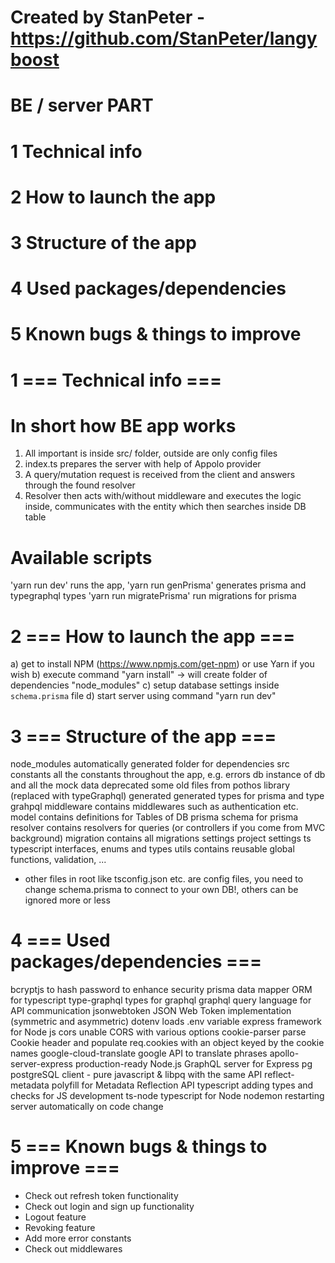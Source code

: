 # Created by StanPeter - https://github.com/StanPeter/langyboost

# BE / server PART

# 1 Technical info
# 2 How to launch the app
# 3 Structure of the app
# 4 Used packages/dependencies
# 5 Known bugs & things to improve 


# 1 === Technical info ===

# In short how BE app works
1) All important is inside src/ folder, outside are only config files
2) index.ts prepares the server with help of Appolo provider
3) A query/mutation request is received from the client and answers through the found resolver
4) Resolver then acts with/without middleware and executes the logic inside, communicates with the entity which then searches inside DB table


# Available scripts
'yarn run dev'              runs the app, 
'yarn run genPrisma'        generates prisma and typegraphql types
'yarn run migratePrisma'    run migrations for prisma

# 2 === How to launch the app ===
a) get to install NPM (https://www.npmjs.com/get-npm) or use Yarn if you wish
b) execute command "yarn install" -> will create folder of dependencies "node_modules" 
c) setup database settings inside `schema.prisma` file
d) start server using command "yarn run dev"


# 3 === Structure of the app ===
node_modules            automatically generated folder for dependencies 
src
    constants           all the constants throughout the app, e.g. errors
    db                  instance of db and all the mock data
    deprecated          some old files from pothos library (replaced with typeGraphql)
    generated           generated types for prisma and type grahpql
    middleware          contains middlewares such as authentication etc.
    model               contains definitions for Tables of DB
    prisma              schema for prisma
    resolver            contains resolvers for queries (or controllers if you come from MVC background)
    migration           contains all migrations
    settings            project settings
    ts                  typescript interfaces, enums and types
    utils               contains reusable global functions, validation, ...

- other files in root like tsconfig.json etc. are config files, you need to change schema.prisma to connect to your own DB!, others can be ignored more or less


# 4 === Used packages/dependencies ===
bcryptjs                to hash password to enhance security
prisma                  data mapper ORM for typescript
type-graphql            types for graphql
graphql                 query language for API communication
jsonwebtoken            JSON Web Token implementation (symmetric and asymmetric)
dotenv                  loads .env variable
express                 framework for Node js
cors                    unable CORS with various options
cookie-parser           parse Cookie header and populate req.cookies with an object keyed by the cookie names
google-cloud-translate  google API to translate phrases
apollo-server-express   production-ready Node.js GraphQL server for Express
pg                      postgreSQL client - pure javascript & libpq with the same API
reflect-metadata        polyfill for Metadata Reflection API
typescript              adding types and checks for JS development
ts-node                 typescript for Node
nodemon                 restarting server automatically on code change


# 5 === Known bugs & things to improve ===
- Check out refresh token functionality
- Check out login and sign up functionality
- Logout feature
- Revoking feature
- Add more error constants
- Check out middlewares